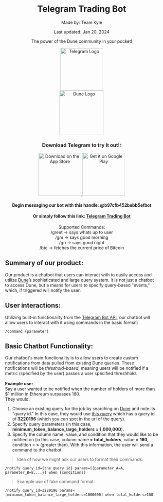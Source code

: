 <h1 align="center">Telegram Trading Bot</h1> 
<div align="center">
  <p>Made by: Team Kyle</p>
  <p>Last updated: Jan 20, 2024</p>
  <p>The power of the Dune community in your pocket!</p>
  <div style="display: flex; align-items: center; justify-content: center; flex-direction: column;">
    <a href="https://telegram.org/">
    <img alt="Telegram Logo" src="https://upload.wikimedia.org/wikipedia/commons/thumb/8/82/Telegram_logo.svg/2048px-Telegram_logo.svg.png" width="140">
    </a>
    <a href="https://dune.com/">
      <img alt="Dune Logo" src="https://cdn-images.himalayas.app/d05wh7oxdola32ep86joa8x0wzhc" width="146">
    </a>
  </div>
  <h3>Download Telegram to try it out!:</h3>
</div>

<div align="center">
  <a href="https://apps.apple.com/us/app/telegram-messenger/id686449807">
    <img alt="Download on the App Store" title="App Store" src="http://i.imgur.com/0n2zqHD.png" width="140">
  </a>

  <a href="https://play.google.com/store/apps/details?id=org.telegram.messenger&hl=en_US&gl=US&pli=1">
    <img alt="Get it on Google Play" title="Google Play" src="http://i.imgur.com/mtGRPuM.png" width="140">
  </a>
  <h4>Begin messaging our bot with this handle: @b97cfb452bebb5efbot</h4>
  <h4>
    Or simply follow this link: <a href="https://t.me/b97cfb452bebb5efbot">Telegram Trading Bot</a>
  </h4>
  <p>
    Supported Commands: <br/>
    /greet -> says whats up to user <br/>
    /gm -> says good morning <br/>
    /gn -> says good night <br/>
    /btc -> fetches the current price of Bitcoin <br/>
  </p>
</div>

## Summary of our product:
Our product is a chatbot that users can interact with to easily access and utilize [Dune](https://dune.com/)’s sophisticated and large query system. It is not just a chatbot to access Dune, but a means for users to specify query-based "events," which, if triggered will notify the user.

## User interactions:
Utilizing built-in functionality from the [Telegram Bot API](https://core.telegram.org/bots/api), our chatbot will allow users to interact with it using commands in the basic format:
```
/command {parameter}
```

## Basic Chatbot Functionality:
Our chatbot's main functionality is to allow users to create custom notifications from data pulled from existing Dune queries. These notifications will be _threshold-based_, meaning users will be notified if a metric (specified by the user) passes a user specified threshhold. <br/><br/>
**Example use:** <br/>
Say a user wanted to be notified when the number of holders of more than $1 million in Ethereum surpasses 160. <br/>
They would:
1. Choose an existing query for the job by searching on [Dune](https://dune.com/browse/queries) and note its "query id." In this case, they would use [this query](https://dune.com/queries/3220196) which has a query id of **3220196** (which you can spot in the url of the query).
2. Specify query parameters (in this case, **minimum_token_balance_large_holders = 1,000,000**).
3. Specify the column name, value, and condition that they would like to be notified on (in this case, column name = **total_holders**, value = **160**, condition = **>** (greater than).
With this information, the user will send a command to the chatbot. 
> Idea of how we might ask our users to format their commands: <br/>

``` /notify query_id={the query id} params=[{parameter_A=A, parameter_B=B,...}] when {conditions} ```<br/>

> Example use of fake command format:<br/>

``` /notify query_id=3220196 params=[minimum_token_balance_large_holders=1000000] when total_holders>160 ```<br/>

